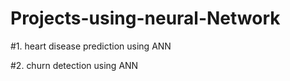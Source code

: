# Projects-using-neural-Network


#1. heart disease prediction using ANN








#2. churn detection using ANN






